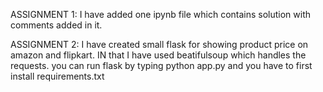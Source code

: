 ASSIGNMENT 1:
I have added one ipynb file which contains solution with comments added in it.


ASSIGNMENT 2:
I have created small flask for showing product price on amazon and flipkart.
IN that I have used beatifulsoup which handles the requests.
you can run flask by typing python app.py
and you have to first install requirements.txt
